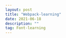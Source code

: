 ```yaml
---
layout: post
title: "Webpack-learning"
date: 2021-06-18
description: ""
tag: Font-learning
---   
```

